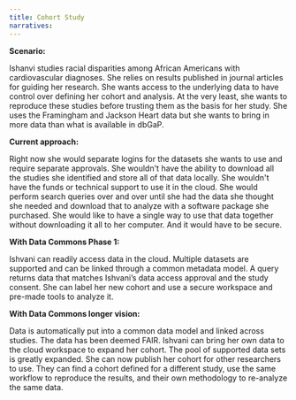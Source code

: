 ```yaml
---
title: Cohort Study
narratives:
---
```


**Scenario:**

Ishanvi studies racial disparities among African Americans with cardiovascular
diagnoses. She relies on results published in journal articles for guiding
her research. She wants access to the underlying data to have control over
defining her cohort and analysis. At the very least, she wants to
reproduce these studies before trusting them as the basis for her
study. She uses the Framingham and Jackson Heart data but she wants to bring
in more data than what is available in dbGaP.

**Current approach:**

Right now she would separate logins for the datasets she wants to use and
require separate approvals. She wouldn't have the ability to download all
the studies she identified and store all of that data locally. She wouldn't have
the funds or technical support to use it in the cloud. She would perform
search queries over and over until she had the data she thought she needed and
download that to analyze with a software package she purchased. She would like
to have a single way to use that data together without downloading it
all to her computer. And it would have to be secure.

**With Data Commons Phase 1:**

Ishvani can readily access data in the cloud. Multiple datasets are supported
and can be linked through a common metadata model. A query returns
data that matches Ishvani’s data access approval and the study
consent. She can label her new cohort and use a secure workspace and pre-made tools to analyze it.

**With Data Commons longer vision:**

Data is automatically put into a common data model and linked across
studies. The data has been deemed FAIR. Ishvani can bring her
own data to the cloud workspace to expand her cohort. The pool of
supported data sets is greatly expanded. She can now publish
her cohort for other researchers to use. They can find a cohort
defined for a different study, use the same workflow to reproduce the
results, and their own methodology to re-analyze the same data.
